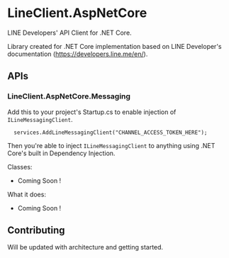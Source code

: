 
LineClient.AspNetCore
============

LINE Developers' API Client for .NET Core.

Library created for .NET Core implementation based on LINE Developer's documentation (https://developers.line.me/en/).

## APIs


### LineClient.AspNetCore.Messaging
Add this to your project's Startup.cs to enable injection of ```ILineMessagingClient```.

```
  services.AddLineMessagingClient("CHANNEL_ACCESS_TOKEN_HERE");
```
Then you're able to inject ```ILineMessagingClient``` to anything using .NET Core's built in Dependency Injection.

Classes:
* Coming Soon !

What it does: 
* Coming Soon !


## Contributing

Will be updated with architecture and getting started.
